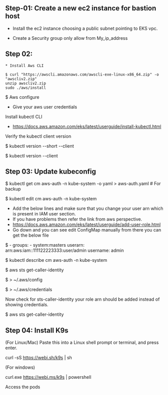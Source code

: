 
## Step-01: Create a new ec2 instance for bastion host

* Install the ec2 instance choosing a public subnet pointing to EKS vpc.

* Create a Security group only allow from My_ip_address

## Step 02:
```
* Install Aws CLI

$ curl "https://awscli.amazonaws.com/awscli-exe-linux-x86_64.zip" -o "awscliv2.zip"
unzip awscliv2.zip
sudo ./aws/install
```
$ Aws configure

* Give your aws user credentials

Install kubectl CLI

* https://docs.aws.amazon.com/eks/latest/userguide/install-kubectl.html

Verify the kubectl client version

$ kubectl version --short --client

$ kubectl version --client

## Step 03: Update kubeconfig

$ kubectl get cm aws-auth -n kube-system -o yaml > aws-auth.yaml		# For backup

$ kubectl edit cm aws-auth -n kube-system

* Add the below lines and make sure that you change your user arn which is present in IAM user section.
* If you have problems then refer the link from aws perspective.
* https://docs.aws.amazon.com/eks/latest/userguide/add-user-role.html
* Go down and you can see edit ConfigMap manually from there you can get the below file 

$ - groups:
      - system:masters
      userarn: arn:aws:iam::111122223333:user/admin
      username: admin

$ kubectl describe cm aws-auth -n kube-system

$ aws sts get-caller-identity

$ > ~/.aws/config

$ > ~/.aws/credentials

Now check for sts-caller-identity your role arn should be added instead of showing credentials.

$ aws sts get-caller-identity

## Step 04: Install K9s

(For Linux/Mac) Paste this into a Linux shell prompt or terminal, and press enter.

curl -sS https://webi.sh/k9s | sh

(For windows)

curl.exe https://webi.ms/k9s | powershell

Access the pods






